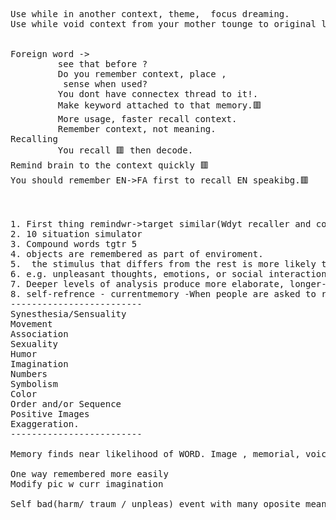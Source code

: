 <pre>
Use while in another context, theme,  focus dreaming.
Use while void context from your mother tounge to original language.


Foreign word ->
         see that before ? 
         Do you remember context, place ,
          sense when used?
         You dont have connectex thread to it!.
         Make keyword attached to that memory.🟥
         More usage, faster recall context.
         Remember context, not meaning.
Recalling 
         You recall 🟥 then decode.
Remind brain to the context quickly 🟥
You should remember EN->FA first to recall EN speakibg.🟥



1. First thing remindwr->target similar(Wdyt recaller and connect).
2. 10 situation simulator
3. Compound words tgtr 5
4. objects are remembered as part of enviroment.
5.  the stimulus that differs from the rest is more likely to be remembered (black goat)
6. e.g. unpleasant thoughts, emotions, or social interactions; unpleasant/harmful/traumatic events
7. Deeper levels of analysis produce more elaborate, longer-lasting, and stronger memory traces than shallow levels of analysis
8. self-refrence - currentmemory -When people are asked to remember information when it is related in some way to themselves, the recall rate can be improved
-------------------------
Synesthesia/Sensuality
Movement
Association
Sexuality
Humor
Imagination
Numbers
Symbolism
Color
Order and/or Sequence
Positive Images
Exaggeration.
-------------------------

Memory finds near likelihood of WORD. Image , memorial, voice, event. Then expand ir.

One way remembered more easily
Modify pic w curr imagination

Self bad(harm/ traum / unpleas) event with many oposite meaning and spend 30 sec deeper analyse.
</pre>
